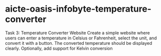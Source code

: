 # aicte-oasis-infobyte-temperature-converter
Task 3: Temperature Converter Website Create a simple website where users can enter a temperature in Celsius or Fahrenheit, select the unit, and convert it with a button. The converted temperature should be displayed clearly. Optionally, add support for Kelvin conversion
